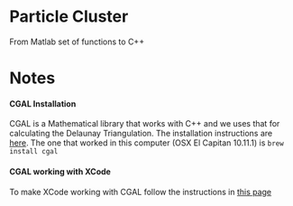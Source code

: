 # Particle Cluster
From Matlab set of functions to C++

# Notes
#### CGAL Installation
CGAL is a Mathematical library that works with C++ and we uses that for calculating the Delaunay Triangulation. The installation instructions are [here](http://www.cgal.org/download/macosx.html). The one that worked in this computer (OSX El Capitan 10.11.1) is `brew install cgal`
#### CGAL working with XCode
To make XCode working with CGAL follow the instructions in [this page](http://stackoverflow.com/questions/27995902/linking-cgal-library-with-xcode)
